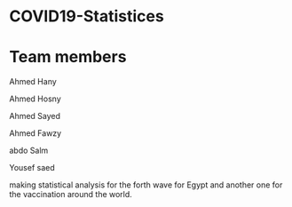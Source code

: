 # COVID19-Statistices
# Team members
Ahmed Hany

Ahmed Hosny

Ahmed Sayed

Ahmed Fawzy

abdo Salm

Yousef saed

making statistical analysis for the forth wave for Egypt and another one for the vaccination around the world.
